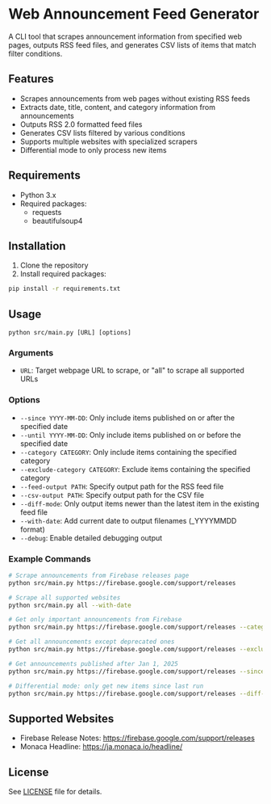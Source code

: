 # Web Announcement Feed Generator

A CLI tool that scrapes announcement information from specified web pages, outputs RSS feed files, and generates CSV lists of items that match filter conditions.

## Features

- Scrapes announcements from web pages without existing RSS feeds
- Extracts date, title, content, and category information from announcements
- Outputs RSS 2.0 formatted feed files
- Generates CSV lists filtered by various conditions
- Supports multiple websites with specialized scrapers
- Differential mode to only process new items

## Requirements

- Python 3.x
- Required packages:
  - requests
  - beautifulsoup4

## Installation

1. Clone the repository
2. Install required packages:

```sh
pip install -r requirements.txt
```

## Usage

```
python src/main.py [URL] [options]
```

### Arguments

- `URL`: Target webpage URL to scrape, or "all" to scrape all supported URLs

### Options

- `--since YYYY-MM-DD`: Only include items published on or after the specified date
- `--until YYYY-MM-DD`: Only include items published on or before the specified date
- `--category CATEGORY`: Only include items containing the specified category
- `--exclude-category CATEGORY`: Exclude items containing the specified category
- `--feed-output PATH`: Specify output path for the RSS feed file
- `--csv-output PATH`: Specify output path for the CSV file
- `--diff-mode`: Only output items newer than the latest item in the existing feed file
- `--with-date`: Add current date to output filenames (_YYYYMMDD format)
- `--debug`: Enable detailed debugging output

### Example Commands

```sh
# Scrape announcements from Firebase releases page
python src/main.py https://firebase.google.com/support/releases

# Scrape all supported websites
python src/main.py all --with-date

# Get only important announcements from Firebase
python src/main.py https://firebase.google.com/support/releases --category important

# Get all announcements except deprecated ones
python src/main.py https://firebase.google.com/support/releases --exclude-category deprecated

# Get announcements published after Jan 1, 2025
python src/main.py https://firebase.google.com/support/releases --since 2025-01-01

# Differential mode: only get new items since last run
python src/main.py https://firebase.google.com/support/releases --diff-mode
```

## Supported Websites

- Firebase Release Notes: https://firebase.google.com/support/releases
- Monaca Headline: https://ja.monaca.io/headline/

## License

See [LICENSE](LICENSE) file for details.